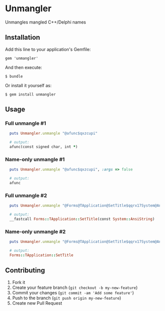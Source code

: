 # Unmangler

Unmangles mangled C++/Delphi names

## Installation

Add this line to your application's Gemfile:

    gem 'unmangler'

And then execute:

    $ bundle

Or install it yourself as:

    $ gem install unmangler

## Usage

### Full unmangle #1
```ruby
  puts Unmangler.unmangle "@afunc$qxzcupi"

  # output:
  afunc(const signed char, int *)
```

### Name-only unmangle #1
```ruby
  puts Unmangler.unmangle "@afunc$qxzcupi", :args => false

  # output:
  afunc
```

### Full unmangle #2
```ruby
  puts Unmangler.unmangle "@Forms@TApplication@SetTitle$qqrx17System@AnsiString"

  # output:
  __fastcall Forms::TApplication::SetTitle(const System::AnsiString)
```

### Name-only unmangle #2
```ruby
  puts Unmangler.unmangle "@Forms@TApplication@SetTitle$qqrx17System@AnsiString", :args => false

  # output:
  Forms::TApplication::SetTitle
```

## Contributing

1. Fork it
2. Create your feature branch (`git checkout -b my-new-feature`)
3. Commit your changes (`git commit -am 'Add some feature'`)
4. Push to the branch (`git push origin my-new-feature`)
5. Create new Pull Request
